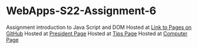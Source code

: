 # WebApps-S22-Assignment-6
Assignment introduction to Java Script and DOM
Hosted at <a href="https://github.com/44-563-Web-Apps-S22/webapps-s22-assignment-6-Rajitha9595/settings/pages">Link to Pages on GitHub</a>
Hosted at <a href="C:/Users/s546904/Documents/GitHub/webapps-s22-assignment-6-Rajitha9595/president.html">President Page</a>
Hosted at <a href="C:/Users/s546904/Documents/GitHub/webapps-s22-assignment-6-Rajitha9595/tips.html">Tips Page</a>
Hosted at <a href="file:///C:/Users/s546904/Documents/GitHub/webapps-s22-assignment-6-Rajitha9595/computer.html">Computer Page</a>
